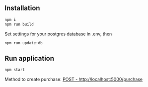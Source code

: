## Installation
```bash
npm i
npm run build
```
Set settings for your postgres database in .env, then
```bash
npm run update:db
```

## Run application
```bash
npm start
```

Method to create purchase:
[POST - http://localhost:5000/purchase](http://localhost:5000/purchase)
